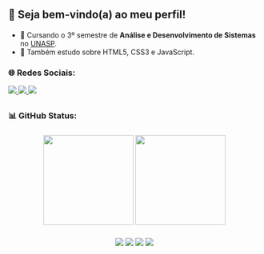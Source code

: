 <h2>🥰 Seja bem-vindo(a) ao meu perfil!</h2>
<h4></h4>

- 🔭 Cursando o 3º semestre de <strong>Análise e Desenvolvimento de Sistemas</strong> no <a href="https://www.unasp.br/">UNASP</a>. 
- 🌱 Também estudo sobre HTML5, CSS3 e JavaScript.

<h3>🌐 Redes Sociais: </h3>

<div>
    <a href="mailto:thaisbs1405@gmail.com" target="_blank">
        <img src="https://img.shields.io/badge/Gmail-D14836?style=for-the-badge&logo=gmail&logoColor=white" >
    </a>
    <a href="https://www.linkedin.com/in/thais-barbosa-034719237/" target="_blank">
        <img src="https://img.shields.io/badge/LinkedIn-0077B5?style=for-the-badge&logo=linkedin&logoColor=white" >
    </a>
    <a href="https://www.instagram.com/bsthaiss" target="_blank">
        <img src="https://img.shields.io/badge/Instagram-E4405F?style=for-the-badge&logo=instagram&logoColor=white" >
    </a>
</div>

##

<h3>📊 GitHub Status: </h3>

###

<div align="center">
    <a href="https://github.com/bsthaiss"></a>
    <img height="180em" src="https://github-readme-stats.vercel.app/api?username=bsthaiss&theme=radical&show_icons=true" >
     <img height="180em" src="https://github-readme-stats.vercel.app/api/top-langs/?username=bsthaiss&layout=compact&langs_count=16&theme=radical"/>
</div>

###

<div align="center" style="display: inline_block">
    <img src="https://img.shields.io/badge/HTML5-E34F26?style=for-the-badge&logo=html5&logoColor=white" >
    <img src="https://img.shields.io/badge/CSS3-1572B6?style=for-the-badge&logo=css3&logoColor=white" >
    <img src="https://img.shields.io/badge/JavaScript-F7DF1E?style=for-the-badge&logo=javascript&logoColor=black" >
    <img src="https://img.shields.io/badge/Python-3776AB?style=for-the-badge&logo=python&logoColor=white" >
</div>
